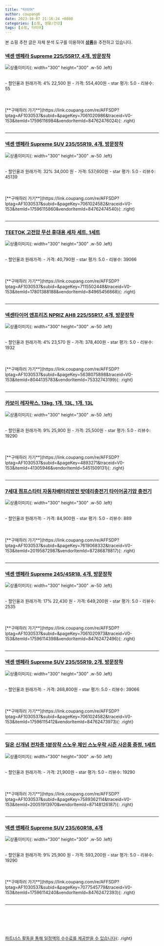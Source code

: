 ```yaml
---
title: "타이어"
author: coupang6
date: 2023-10-07 21:16:24 +0800
categories: [쇼핑, 생활/건강]
tags: [쇼핑, 타이어]
---
```


본 쇼핑 추천 글은 자체 분석 도구를 이용하여 [**상품**](https://link.coupang.com/a/bao1ui)을 추천하고 있습니다.

### [넥센 엔페라 Supreme 225/55R17, 4개, 방문장착](https://link.coupang.com/re/AFFSDP?lptag=AF1030537&subid=&pageKey=7061020986&traceid=V0-153&itemId=17596116984&vendorItemId=84762476024)

![상품이미지](https://thumbnail10.coupangcdn.com/thumbnails/remote/230x230ex/image/retail/images/9108131618027297-392bac9e-75ee-4db4-94c9-ed71ee70a570.jpg){: width="300" height="300" .w-50 .left}


<br>
- 할인율과 원래가격: 4%  22,500   원
- 가격: 554,400원
- star 평가: 5.0
- 리뷰수: 55
<br>
<br>
<br>
<br>
[**구매하러 가기**](https://link.coupang.com/re/AFFSDP?lptag=AF1030537&subid=&pageKey=7061020986&traceid=V0-153&itemId=17596116984&vendorItemId=84762476024){: .right}
<br>
<br>

---

### [넥센 엔페라 Supreme SUV 235/55R19, 4개, 방문장착](https://link.coupang.com/re/AFFSDP?lptag=AF1030537&subid=&pageKey=7061024582&traceid=V0-153&itemId=17596115860&vendorItemId=84762474540)

![상품이미지](https://thumbnail9.coupangcdn.com/thumbnails/remote/230x230ex/image/retail/images/8505531744827577-0a40fba2-5ccd-4107-90d9-dc800d30f919.jpg){: width="300" height="300" .w-50 .left}


<br>
- 할인율과 원래가격: 32%  34,000   원
- 가격: 537,600원
- star 평가: 5.0
- 리뷰수: 45139
<br>
<br>
<br>
<br>
[**구매하러 가기**](https://link.coupang.com/re/AFFSDP?lptag=AF1030537&subid=&pageKey=7061024582&traceid=V0-153&itemId=17596115860&vendorItemId=84762474540){: .right}
<br>
<br>

---

### [TEETOK 고전압 무선 휴대용 세차 세트, 1세트](https://link.coupang.com/re/AFFSDP?lptag=AF1030537&subid=&pageKey=7115502448&traceid=V0-153&itemId=17801388188&vendorItemId=84965456668)

![상품이미지](https://thumbnail9.coupangcdn.com/thumbnails/remote/230x230ex/image/vendor_inventory/1332/92236d647ad1c8944b5dbc43ef0559e0b9be5c93e5dd66bc4589196a3400.png){: width="300" height="300" .w-50 .left}


<br>
- 할인율과 원래가격: 
- 가격: 40,790원
- star 평가: 5.0
- 리뷰수: 39066
<br>
<br>
<br>
<br>
[**구매하러 가기**](https://link.coupang.com/re/AFFSDP?lptag=AF1030537&subid=&pageKey=7115502448&traceid=V0-153&itemId=17801388188&vendorItemId=84965456668){: .right}
<br>
<br>

---

### [넥센타이어 엔프리즈 NPRIZ AH8 225/55R17, 4개, 방문장착](https://link.coupang.com/re/AFFSDP?lptag=AF1030537&subid=&pageKey=5638075898&traceid=V0-153&itemId=8044135783&vendorItemId=75332743199)

![상품이미지](https://thumbnail6.coupangcdn.com/thumbnails/remote/230x230ex/image/retail/images/338474920805129-76c8b113-9db9-40ed-86bb-70eacb209187.jpg){: width="300" height="300" .w-50 .left}


<br>
- 할인율과 원래가격: 4%  23,570   원
- 가격: 378,400원
- star 평가: 5.0
- 리뷰수: 1932
<br>
<br>
<br>
<br>
[**구매하러 가기**](https://link.coupang.com/re/AFFSDP?lptag=AF1030537&subid=&pageKey=5638075898&traceid=V0-153&itemId=8044135783&vendorItemId=75332743199){: .right}
<br>
<br>

---

### [카보이 레자왁스, 13kg, 1개, 13L, 1개, 13L](https://link.coupang.com/re/AFFSDP?lptag=AF1030537&subid=&pageKey=4893271&traceid=V0-153&itemId=41305946&vendorItemId=5451509131)

![상품이미지](https://thumbnail7.coupangcdn.com/thumbnails/remote/230x230ex/image/vendor_inventory/9873/9c421051acbbd526a3c00b807725cc6ebb0b526f719a8e7b75f36fb6b72a.jpg){: width="300" height="300" .w-50 .left}


<br>
- 할인율과 원래가격: 9%  25,900   원
- 가격: 25,500원
- star 평가: 5.0
- 리뷰수: 19290
<br>
<br>
<br>
<br>
[**구매하러 가기**](https://link.coupang.com/re/AFFSDP?lptag=AF1030537&subid=&pageKey=4893271&traceid=V0-153&itemId=41305946&vendorItemId=5451509131){: .right}
<br>
<br>

---

### [7세대 점프스타터 자동차배터리방전 밧데리충전기 타이어공기압 충전기](https://link.coupang.com/re/AFFSDP?lptag=AF1030537&subid=&pageKey=7619068332&traceid=V0-153&itemId=20195872987&vendorItemId=87286878817)

![상품이미지](https://thumbnail10.coupangcdn.com/thumbnails/remote/230x230ex/image/vendor_inventory/bb59/67c7665db6e09fb1bb94f24b64f1f365226b077ae29e3db8cd3f147e1613.jpg){: width="300" height="300" .w-50 .left}


<br>
- 할인율과 원래가격: 
- 가격: 84,900원
- star 평가: 5.0
- 리뷰수: 889
<br>
<br>
<br>
<br>
[**구매하러 가기**](https://link.coupang.com/re/AFFSDP?lptag=AF1030537&subid=&pageKey=7619068332&traceid=V0-153&itemId=20195872987&vendorItemId=87286878817){: .right}
<br>
<br>

---

### [넥센 엔페라 Supreme 245/45R18, 4개, 방문장착](https://link.coupang.com/re/AFFSDP?lptag=AF1030537&subid=&pageKey=7061020973&traceid=V0-153&itemId=17596114398&vendorItemId=84762472496)

![상품이미지](https://thumbnail7.coupangcdn.com/thumbnails/remote/230x230ex/image/retail/images/8496929965216918-c4f20923-b843-49e6-9575-af949a3ec01d.jpg){: width="300" height="300" .w-50 .left}


<br>
- 할인율과 원래가격: 17%  22,430   원
- 가격: 649,200원
- star 평가: 5.0
- 리뷰수: 2535
<br>
<br>
<br>
<br>
[**구매하러 가기**](https://link.coupang.com/re/AFFSDP?lptag=AF1030537&subid=&pageKey=7061020973&traceid=V0-153&itemId=17596114398&vendorItemId=84762472496){: .right}
<br>
<br>

---

### [넥센 엔페라 Supreme SUV 235/55R19, 2개, 방문장착](https://link.coupang.com/re/AFFSDP?lptag=AF1030537&subid=&pageKey=7061024582&traceid=V0-153&itemId=17596115412&vendorItemId=84762473973)

![상품이미지](https://thumbnail8.coupangcdn.com/thumbnails/remote/230x230ex/image/retail/images/8505531509734161-47d2c5e8-ada0-4ee8-aa1d-ff94fd35df25.jpg){: width="300" height="300" .w-50 .left}


<br>
- 할인율과 원래가격: 
- 가격: 268,800원
- star 평가: 5.0
- 리뷰수: 39066
<br>
<br>
<br>
<br>
[**구매하러 가기**](https://link.coupang.com/re/AFFSDP?lptag=AF1030537&subid=&pageKey=7061024582&traceid=V0-153&itemId=17596115412&vendorItemId=84762473973){: .right}
<br>
<br>

---

### [딜온 신개념 전차종 1분장착 스노우 체인 스노우락 시즌 사은품 증정, 1세트](https://link.coupang.com/re/AFFSDP?lptag=AF1030537&subid=&pageKey=7589362114&traceid=V0-153&itemId=20051913970&vendorItemId=87148126187)

![상품이미지](https://thumbnail9.coupangcdn.com/thumbnails/remote/230x230ex/image/vendor_inventory/38cb/4d956c133a12ce9f0865344e2d5988f6cf71fc8636a6bef4c99eb93a0c0d.jpg){: width="300" height="300" .w-50 .left}


<br>
- 할인율과 원래가격: 
- 가격: 21,900원
- star 평가: 5.0
- 리뷰수: 19290
<br>
<br>
<br>
<br>
[**구매하러 가기**](https://link.coupang.com/re/AFFSDP?lptag=AF1030537&subid=&pageKey=7589362114&traceid=V0-153&itemId=20051913970&vendorItemId=87148126187){: .right}
<br>
<br>

---

### [넥센 엔페라 Supreme SUV 235/60R18, 4개](https://link.coupang.com/re/AFFSDP?lptag=AF1030537&subid=&pageKey=7077545779&traceid=V0-153&itemId=17596114240&vendorItemId=84762472393)

![상품이미지](https://thumbnail10.coupangcdn.com/thumbnails/remote/230x230ex/image/retail/images/8505528998295020-84be986d-db4d-461d-a2c3-0172c3edd708.jpg){: width="300" height="300" .w-50 .left}


<br>
- 할인율과 원래가격: 9%  25,900   원
- 가격: 593,200원
- star 평가: 5.0
- 리뷰수: 19290
<br>
<br>
<br>
<br>
[**구매하러 가기**](https://link.coupang.com/re/AFFSDP?lptag=AF1030537&subid=&pageKey=7077545779&traceid=V0-153&itemId=17596114240&vendorItemId=84762472393){: .right}
<br>
<br>

---
<br><br><br><br><br> [파트너스 활동을 통해 일정액의 수수료를 제공받을 수 있습니다](https://link.coupang.com/a/bao1ui){: .right}
